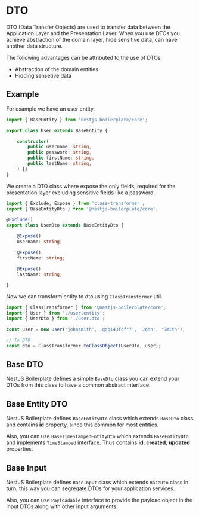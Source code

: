 # DTO

DTO (Data Transfer Objects) are used to transfer data between the Application Layer and the Presentation Layer.
When you use DTOs you achieve abstraction of the domain layer, hide sensitive data, can have another data structure. 

The following advantages can be attributed to the use of DTOs:
* Abstraction of the domain entities
* Hidding sensetive data

## Example

For example we have an user entity.

```typescript
import { BaseEntity } from 'nestjs-boilerplate/core';

export class User extends BaseEntity {

    constructor(
        public username: string,
        public password: string,
        public firstName: string,
        public lastName: string,
    ) {}
}
```

We create a DTO class where expose the only fields, required for the presentation layer excluding sensitive fields 
like a password.

```typescript
import { Exclude, Expose } from 'class-transformer';
import { BaseEntityDto } from '@nestjs-boilerplate/core';

@Exclude()
export class UserDto extends BaseEntityDto {

    @Expose()
    username: string;

    @Expose()
    firstName: string;

    @Expose()
    lastName: string;

}
```

Now we can transform entity to dto using `ClassTransformer` util.

```typescript
import { ClassTransformer } from '@nestjs-boilerplate/core';
import { User } from './user.entity';
import { UserDto } from './user.dto';

const user = new User('johnsmith', 'qdq143fcf*7', 'John', 'Smith');

// To DTO
const dto = ClassTransformer.toClassObject(UserDto, user);
```

## Base DTO

NestJS Boilerplate defines a simple `BaseDto` class you can extend your DTOs from this class to have a common abstract 
interface.

## Base Entity DTO

NestJS Boilerplate defines `BaseEntityDto` class which extends `BaseDto` class and contains **id** property, since this 
common for most entities.

Also, you can use `BaseTimeStampedEntityDto` which extends `BaseEntityDto` and implements `TimeStamped` interface.
Thus contains **id**, **created**, **updated** properties.

## Base Input

NestJS Boilerplate defines `BaseInput` class which extends `BaseDto` class in turn, this way you can segregate DTOs 
for your application services.

Also, you can use `Payloadable` interface to provide the payload object in the input DTOs along with other
input arguments.

